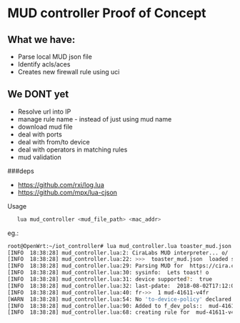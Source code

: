 


# MUD controller Proof of Concept
## What we have: 
   * Parse local MUD json file 
   * Identify acls/aces
   * Creates new firewall rule using uci
   
## We DONT yet
   * Resolve url into IP 
   * manage rule name - instead of just using mud name 
   * download mud file
   * deal with ports
   * deal with from/to device 
   * deal with operators in matching rules
   * mud validation

###deps
 * https://github.com/rxi/log.lua
 * https://github.com/mpx/lua-cjson   
   
Usage   
```bash
   lua mud_controller <mud_file_path> <mac_addr>
```
   
eg.:
```bash
root@OpenWrt:~/iot_controller# lua mud_controller.lua toaster_mud.json '08:00:27:13:89:9E'
[INFO  18:38:28] mud_controller.lua:2: CiraLabs MUD interpreter... o/
[INFO  18:38:28] mud_controller.lua:22: >>>  toaster_mud.json  loaded successfully!
[INFO  18:38:28] mud_controller.lua:29: Parsing MUD for  https://cira.ca/mud/ciratoaster
[INFO  18:38:28] mud_controller.lua:30: sysinfo:  Lets toast! o
[INFO  18:38:28] mud_controller.lua:31: device supported?:  true
[INFO  18:38:28] mud_controller.lua:32: last-pdate:  2018-08-02T17:12:07+02:00
[INFO  18:38:28] mud_controller.lua:40: fr->>  1 mud-41611-v4fr
[WARN  18:38:28] mud_controller.lua:54: No 'to-device-policy' declared.
[INFO  18:38:28] mud_controller.lua:90: Added to f_dev_pols::  mud-41611-v4fr
[INFO  18:38:28] mud_controller.lua:68: creating rule for  mud-41611-v4fr
```
